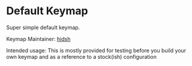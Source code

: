 Default Keymap
===

Super simple default keymap.

Keymap Maintainer: [hidsh](https://github.com/hidsh)

Intended usage: This is mostly provided for testing before you build your own keymap and as a reference to a stock(ish) configuration
